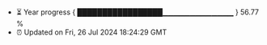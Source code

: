 - ⏳ Year progress { █████████████████▁▁▁▁▁▁▁▁▁▁▁▁▁ } 56.77 %
- ⏰ Updated on Fri, 26 Jul 2024 18:24:29 GMT

